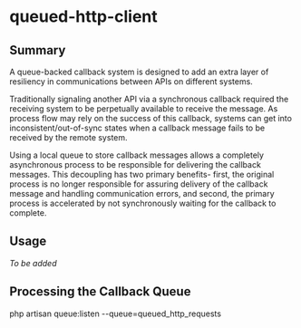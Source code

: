 queued-http-client
==================

## Summary
A queue-backed callback system is designed to add an extra layer of resiliency in communications between APIs on different systems. 

Traditionally signaling another API via a synchronous callback required the receiving system to be perpetually available to receive the message. As process flow may rely on the success of this callback, systems can get into inconsistent/out-of-sync states when a callback message fails to be received by the remote system.

Using a local queue to store callback messages allows a completely asynchronous process to be responsible for delivering the callback messages. This decoupling has two primary benefits- first, the original process is no longer responsible for assuring delivery of the callback message and handling communication errors, and second, the primary process is accelerated by not synchronously waiting for the callback to complete.

## Usage

_To be added_


## Processing the Callback Queue

php artisan queue:listen --queue=queued_http_requests
